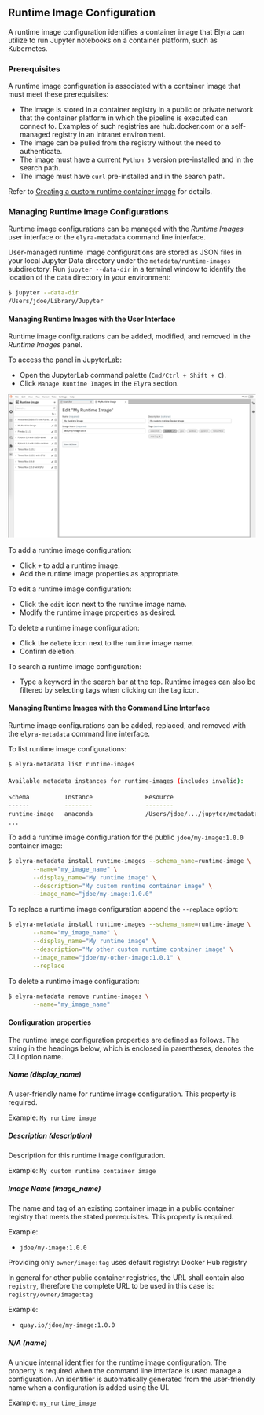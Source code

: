<!--
{% comment %}
Copyright 2018-2021 Elyra Authors

Licensed under the Apache License, Version 2.0 (the "License");
you may not use this file except in compliance with the License.
You may obtain a copy of the License at

http://www.apache.org/licenses/LICENSE-2.0

Unless required by applicable law or agreed to in writing, software
distributed under the License is distributed on an "AS IS" BASIS,
WITHOUT WARRANTIES OR CONDITIONS OF ANY KIND, either express or implied.
See the License for the specific language governing permissions and
limitations under the License.
{% endcomment %}
-->
## Runtime Image Configuration

A runtime image configuration identifies a container image that Elyra can utilize to run Jupyter notebooks on a container platform, such as Kubernetes.

### Prerequisites

A runtime image configuration is associated with a container image that must meet these prerequisites:

- The image is stored in a container registry in a public or private network that the container platform in which the pipeline is executed can connect to. Examples of such registries are hub.docker.com or a self-managed registry in an intranet environment.
- The image can be pulled from the registry without the need to authenticate.
- The image must have a current `Python 3` version pre-installed and in the search path.
- The image must have `curl` pre-installed and in the search path.

Refer to [Creating a custom runtime container image](/recipes/creating-a-custom-runtime-image.md) for details.

### Managing Runtime Image Configurations

Runtime image configurations can be managed with the _Runtime Images_ user interface or the `elyra-metadata` command line interface. 

User-managed runtime image configurations are stored as JSON files in your local Jupyter Data directory under the `metadata/runtime-images` subdirectory.  Run `jupyter --data-dir` in a terminal window to identify the location of the data directory in your environment:

```bash
$ jupyter --data-dir
/Users/jdoe/Library/Jupyter
```

#### Managing Runtime Images with the User Interface

Runtime image configurations can be added, modified, and removed in the _Runtime Images_ panel.

To access the panel in JupyterLab:

- Open the JupyterLab command palette (`Cmd/Ctrl + Shift + C`).
- Click `Manage Runtime Images` in the `Elyra` section.

![Runtime Images UI](../images/runtime-images-ui.png)

To add a runtime image configuration:

- Click `+` to add a runtime image.
- Add the runtime image properties as appropriate.

To edit a runtime image configuration:

- Click the `edit` icon next to the runtime image name.
- Modify the runtime image properties as desired.

To delete a runtime image configuration:

- Click the `delete` icon next to the runtime image name.
- Confirm deletion.

To search a runtime image configuration:
- Type a keyword in the search bar at the top. Runtime images can also be filtered by selecting tags when clicking on the tag icon.

#### Managing Runtime Images with the Command Line Interface

Runtime image configurations can be added, replaced, and removed with the `elyra-metadata` command line interface.

To list runtime image configurations:

```bash
$ elyra-metadata list runtime-images

Available metadata instances for runtime-images (includes invalid):

Schema          Instance               Resource                                                                                                       
------          --------               --------                                                                                                       
runtime-image   anaconda               /Users/jdoe/.../jupyter/metadata/runtime-images/anaconda.json
...  
```

To add a runtime image configuration for the public `jdoe/my-image:1.0.0` container image:

```bash
$ elyra-metadata install runtime-images --schema_name=runtime-image \
       --name="my_image_name" \
       --display_name="My runtime image" \
       --description="My custom runtime container image" \
       --image_name="jdoe/my-image:1.0.0"
```

To replace a runtime image configuration append the `--replace` option:

```bash
$ elyra-metadata install runtime-images --schema_name=runtime-image \
       --name="my_image_name" \
       --display_name="My runtime image" \
       --description="My other custom runtime container image" \
       --image_name="jdoe/my-other-image:1.0.1" \
       --replace
```

To delete a runtime image configuration:

```bash
$ elyra-metadata remove runtime-images \
       --name="my_image_name"
```

#### Configuration properties

The runtime image configuration properties are defined as follows. The string in the headings below, which is enclosed in parentheses, denotes the CLI option name.

##### Name (display_name)

A user-friendly name for runtime image configuration. This property is required.

Example: `My runtime image`

##### Description (description)

Description for this runtime image configuration.

Example: `My custom runtime container image`

##### Image Name (image_name)

The name and tag of an existing container image in a public container registry that meets the stated prerequisites. This property is required.

Example:

- `jdoe/my-image:1.0.0`

Providing only `owner/image:tag` uses default registry: Docker Hub registry

In general for other public container registries, the URL shall contain also `registry`, therefore the complete URL to be used in this case is: `registry/owner/image:tag`

Example:

- `quay.io/jdoe/my-image:1.0.0`

##### N/A (name)

A unique internal identifier for the runtime image configuration. The property is required when the command line interface is used manage a configuration. An identifier is automatically generated from the user-friendly name when a configuration is added using the UI.

Example: `my_runtime_image`
